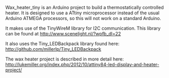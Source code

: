 Wax_heater_tiny is an Arduino project to build a thermostatically controlled
heater. It is designed to use a ATtiny microprocessor instead of the usual
Arduino ATMEGA processors, so this will not work on a standard Arduino.

It makes use of the TinyWireM library for I2C communication. This library
can be found at
http://www.scenelight.nl/?wpfb_dl=22

It also uses the Tiny_LEDBackpack library found here:
http://github.com/millerlp/Tiny_LEDBackpack

The wax heater project is described in more detail here:
http://lukemiller.org/index.php/2012/10/attiny84-led-display-and-heater-project/
